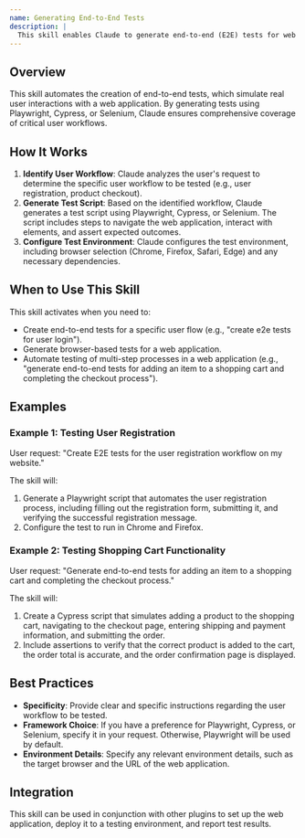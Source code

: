 ```yaml
---
name: Generating End-to-End Tests
description: |
  This skill enables Claude to generate end-to-end (E2E) tests for web applications. It leverages Playwright, Cypress, or Selenium to automate browser interactions and validate user workflows. Use this skill when the user requests to "create E2E tests", "generate end-to-end tests", or asks for help with "browser-based testing". The skill is particularly useful for testing user registration, login flows, shopping cart functionality, and other multi-step processes within a web application. It supports cross-browser testing and can be used to verify the responsiveness of web applications on different devices.
---
```


## Overview

This skill automates the creation of end-to-end tests, which simulate real user interactions with a web application. By generating tests using Playwright, Cypress, or Selenium, Claude ensures comprehensive coverage of critical user workflows.

## How It Works

1. **Identify User Workflow**: Claude analyzes the user's request to determine the specific user workflow to be tested (e.g., user registration, product checkout).
2. **Generate Test Script**: Based on the identified workflow, Claude generates a test script using Playwright, Cypress, or Selenium. The script includes steps to navigate the web application, interact with elements, and assert expected outcomes.
3. **Configure Test Environment**: Claude configures the test environment, including browser selection (Chrome, Firefox, Safari, Edge) and any necessary dependencies.

## When to Use This Skill

This skill activates when you need to:
- Create end-to-end tests for a specific user flow (e.g., "create e2e tests for user login").
- Generate browser-based tests for a web application.
- Automate testing of multi-step processes in a web application (e.g., "generate end-to-end tests for adding an item to a shopping cart and completing the checkout process").

## Examples

### Example 1: Testing User Registration

User request: "Create E2E tests for the user registration workflow on my website."

The skill will:
1. Generate a Playwright script that automates the user registration process, including filling out the registration form, submitting it, and verifying the successful registration message.
2. Configure the test to run in Chrome and Firefox.

### Example 2: Testing Shopping Cart Functionality

User request: "Generate end-to-end tests for adding an item to a shopping cart and completing the checkout process."

The skill will:
1. Create a Cypress script that simulates adding a product to the shopping cart, navigating to the checkout page, entering shipping and payment information, and submitting the order.
2. Include assertions to verify that the correct product is added to the cart, the order total is accurate, and the order confirmation page is displayed.

## Best Practices

- **Specificity**: Provide clear and specific instructions regarding the user workflow to be tested.
- **Framework Choice**: If you have a preference for Playwright, Cypress, or Selenium, specify it in your request. Otherwise, Playwright will be used by default.
- **Environment Details**: Specify any relevant environment details, such as the target browser and the URL of the web application.

## Integration

This skill can be used in conjunction with other plugins to set up the web application, deploy it to a testing environment, and report test results.